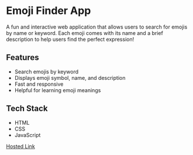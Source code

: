 # Emoji Finder App
A fun and interactive web application that allows users to search for emojis by name or keyword. Each emoji comes with its name and a brief description to help users find the perfect expression!

## Features
- Search emojis by keyword
- Displays emoji symbol, name, and description
- Fast and responsive
- Helpful for learning emoji meanings

## Tech Stack
- HTML
- CSS
- JavaScript

[Hosted Link](https://kirthanaa05.github.io/Emoji/)
